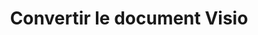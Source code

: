 ﻿---
title: Convertir le document Visio
linktitle: Convertir le document Visio
type: docs
weight: 40
url: /fr/java/converting/
description: Cette section contient une description de toutes les options possibles pour convertir des documents Visio sur Java à l'aide de la bibliothèque Aspose.Diagram.
---
